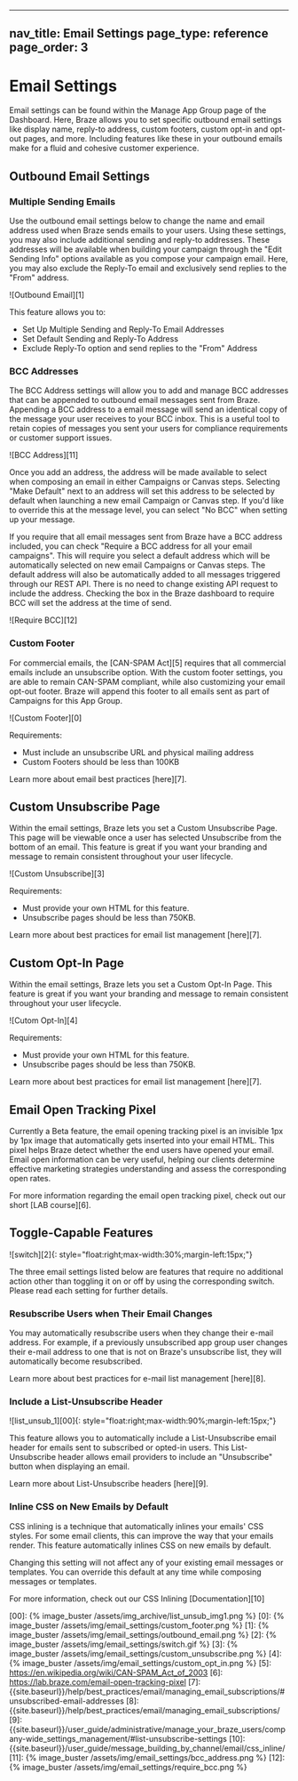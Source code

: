   ---
nav_title: Email Settings
page_type: reference
page_order: 3
---

# Email Settings

Email settings can be found within the Manage App Group page of the Dashboard. Here, Braze allows you to set specific outbound email settings like display name, reply-to address, custom footers, custom opt-in and opt-out pages, and more. Including features like these in your outbound emails make for a fluid and cohesive customer experience.

## Outbound Email Settings

### Multiple Sending Emails

Use the outbound email settings below to change the name and email address used when Braze sends emails to your users. Using these settings, you may also include additional sending and reply-to addresses. These addresses will be available when building your campaign through the "Edit Sending Info" options available as you compose your campaign email. Here, you may also exclude the Reply-To email and exclusively send replies to the "From" address.

![Outbound Email][1]

This feature allows you to:
- Set Up Multiple Sending and Reply-To Email Addresses
- Set Default Sending and Reply-To Address
- Exclude Reply-To option and send replies to the "From" Address

### BCC Addresses

The BCC Address settings will allow you to add and manage BCC addresses that can be appended to outbound email messages sent from Braze. Appending a BCC address to a email message will send an identical copy of the message your user receives to your BCC inbox. This is a useful tool to retain copies of messages you sent your users for compliance requirements or customer support issues. 

![BCC Address][11]

Once you add an address, the address will be made available to select when composing an email in either Campaigns or Canvas steps. Selecting "Make Default" next to an address will set this address to be selected by default when launching a new email Campaign or Canvas step. If you'd like to override this at the message level, you can select "No BCC" when setting up your message.

If you require that all email messages sent from Braze have a BCC address included, you can check "Require a BCC address for all your email campaigns". This will require you select a default address which will be automatically selected on new email Campaigns or Canvas steps. The default address will also be automatically added to all messages triggered through our REST API. There is no need to change existing API request to include the address. Checking the box in the Braze dashboard to require BCC will set the address at the time of send.  

![Require BCC][12]



### Custom Footer

For commercial emails, the [CAN-SPAM Act][5] requires that all commercial emails include an unsubscribe option. With the custom footer settings, you are able to remain CAN-SPAM compliant, while also customizing your email opt-out footer. Braze will append this footer to all emails sent as part of Campaigns for this App Group.

![Custom Footer][0]

Requirements:
- Must include an unsubscribe URL and physical mailing address
- Custom Footers should be less than 100KB

Learn more about email best practices [here][7].

## Custom Unsubscribe Page

Within the email settings, Braze lets you set a Custom Unsubscribe Page. This page will be viewable once a user has selected Unsubscribe from the bottom of an email. This feature is great if you want your branding and message to remain consistent throughout your user lifecycle.

![Custom Unsubscribe][3]

Requirements:
- Must provide your own HTML for this feature.
- Unsubscribe pages should be less than 750KB.

Learn more about best practices for email list management [here][7].

## Custom Opt-In Page

Within the email settings, Braze lets you set a Custom Opt-In Page. This feature is great if you want your branding and message to remain consistent throughout your user lifecycle.

![Cutom Opt-In][4]

Requirements:
- Must provide your own HTML for this feature.
- Unsubscribe pages should be less than 750KB.

Learn more about best practices for email list management [here][7].

## Email Open Tracking Pixel

Currently a Beta feature, the email opening tracking pixel is an invisible 1px by 1px image that automatically gets inserted into your email HTML. This pixel helps Braze detect whether the end users have opened your email. Email open information can be very useful, helping our clients determine effective marketing strategies understanding and assess the corresponding open rates.

For more information regarding the email open tracking pixel, check out our short [LAB course][6].

## Toggle-Capable Features
![switch][2]{: style="float:right;max-width:30%;margin-left:15px;"}

The three email settings listed below are features that require no additional action other than toggling it on or off by using the corresponding switch. Please read each setting for further details.

### Resubscribe Users when Their Email Changes

You may automatically resubscribe users when they change their e-mail address. For example, if a previously unsubscribed app group user changes their e-mail address to one that is not on Braze's unsubscribe list, they will automatically become resubscribed.

Learn more about best practices for e-mail list management [here][8].

### Include a List-Unsubscribe Header

![list_unsub_1][00]{: style="float:right;max-width:90%;margin-left:15px;"}

This feature allows you to automatically include a List-Unsubscribe email header for emails sent to subscribed or opted-in users. This List-Unsubscribe header allows email providers to include an "Unsubscribe" button when displaying an email.

Learn more about List-Unsubscribe headers [here][9].

### Inline CSS on New Emails by Default

CSS inlining is a technique that automatically inlines your emails' CSS styles. For some email clients, this can improve the way that your emails render. This feature automatically inlines CSS on new emails by default.

Changing this setting will not affect any of your existing email messages or templates. You can override this default at any time while composing messages or templates.

For more information, check out our CSS Inlining [Documentation][10]

[00]: {% image_buster /assets/img_archive/list_unsub_img1.png %}
[0]: {% image_buster /assets/img/email_settings/custom_footer.png %}
[1]: {% image_buster /assets/img/email_settings/outbound_email.png %}
[2]: {% image_buster /assets/img/email_settings/switch.gif %}
[3]: {% image_buster /assets/img/email_settings/custom_unsubscribe.png %}
[4]: {% image_buster /assets/img/email_settings/custom_opt_in.png %}
[5]: https://en.wikipedia.org/wiki/CAN-SPAM_Act_of_2003
[6]: https://lab.braze.com/email-open-tracking-pixel
[7]: {{site.baseurl}}/help/best_practices/email/managing_email_subscriptions/#unsubscribed-email-addresses
[8]: {{site.baseurl}}/help/best_practices/email/managing_email_subscriptions/
[9]: {{site.baseurl}}/user_guide/administrative/manage_your_braze_users/company-wide_settings_management/#list-unsubscribe-settings
[10]: {{site.baseurl}}/user_guide/message_building_by_channel/email/css_inline/
[11]: {% image_buster /assets/img/email_settings/bcc_address.png %}
[12]: {% image_buster /assets/img/email_settings/require_bcc.png %}
